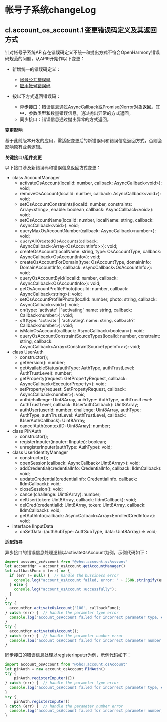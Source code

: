 # 帐号子系统changeLog

## cl.account_os_account.1 变更错误码定义及其返回方式

针对帐号子系统API存在错误码定义不统一和抛出方式不符合OpenHarmony错误码规范的问题，从API9开始作以下变更：

- 新增统一的错误码定义：
  - [帐号公共错误码](https://gitee.com/openharmony/docs/blob/master/zh-cn/application-dev/reference/errorcodes/errorcode-account.md)
  - [应用帐号错误码](https://gitee.com/openharmony/docs/blob/master/zh-cn/application-dev/reference/errorcodes/errorcode-app-account.md)

- 按以下方式返回错误码：
  - 异步接口：错误信息通过AsyncCallback或Promise的error对象返回。其中，参数类型和数量错误信息，通过抛出异常的方式返回。
  - 同步接口：错误信息通过抛出异常的方式返回。

**变更影响**

基于此前版本开发的应用，需适配变更后的新错误码和错误信息返回方式，否则会影响原有业务逻辑。

**关键接口/组件变更**

以下接口涉及新错误码和错误信息返回方式变更：
  - class AccountManager
    - activateOsAccount(localId: number, callback: AsyncCallback&lt;void&gt;): void;
    - removeOsAccount(localId: number, callback: AsyncCallback&lt;void&gt;): void;
    - setOsAccountConstraints(localId: number, constraints: Array&lt;string&gt;, enable: boolean, callback: AsyncCallback&lt;void&gt;): void;
    - setOsAccountName(localId: number, localName: string, callback: AsyncCallback&lt;void&gt;): void;
    - queryMaxOsAccountNumber(callback: AsyncCallback&lt;number&gt;): void;
    - queryAllCreatedOsAccounts(callback: AsyncCallback&lt;Array&lt;OsAccountInfo&gt;&gt;): void;
    - createOsAccount(localName: string, type: OsAccountType, callback: AsyncCallback&lt;OsAccountInfo&gt;): void;
    - createOsAccountForDomain(type: OsAccountType, domainInfo: DomainAccountInfo, callback: AsyncCallback&lt;OsAccountInfo&gt;): void;
    - queryOsAccountById(localId: number, callback: AsyncCallback&lt;OsAccountInfo&gt;): void;
    - getOsAccountProfilePhoto(localId: number, callback: AsyncCallback&lt;string&gt;): void;
    - setOsAccountProfilePhoto(localId: number, photo: string, callback: AsyncCallback&lt;void&gt;): void;
    - on(type: 'activate' | 'activating', name: string, callback: Callback&lt;number&gt;): void;
    - off(type: 'activate' | 'activating', name: string, callback?: Callback&lt;number&gt;): void;
    - isMainOsAccount(callback: AsyncCallback&lt;boolean&gt;): void;
    - queryOsAccountConstraintSourceTypes(localId: number, constraint: string, callback: AsyncCallback&lt;Array&lt;ConstraintSourceTypeInfo&gt;&gt;): void;
  - class UserAuth
    - constructor();
    - getVersion(): number;
    - getAvailableStatus(authType: AuthType, authTrustLevel: AuthTrustLevel): number;
    - getProperty(request: GetPropertyRequest, callback: AsyncCallback&lt;ExecutorProperty&gt;): void;
    - setProperty(request: SetPropertyRequest, callback: AsyncCallback&lt;number&gt;): void;
    - auth(challenge: Uint8Array, authType: AuthType, authTrustLevel: AuthTrustLevel, callback: IUserAuthCallback): Uint8Array;
    - authUser(userId: number, challenge: Uint8Array, authType: AuthType, authTrustLevel: AuthTrustLevel, callback: IUserAuthCallback): Uint8Array;
    - cancelAuth(contextID: Uint8Array): number;
  - class PINAuth
    - constructor();
    - registerInputer(inputer: IInputer): boolean;
    - unregisterInputer(authType: AuthType): void;
  - class UserIdentityManager
    - constructor();
    - openSession(callback: AsyncCallback&lt;Uint8Array&gt;): void;
    - addCredential(credentialInfo: CredentialInfo, callback: IIdmCallback): void;
    - updateCredential(credentialInfo: CredentialInfo, callback: IIdmCallback): void;
    - closeSession(): void;
    - cancel(challenge: Uint8Array): number;
    - delUser(token: Uint8Array, callback: IIdmCallback): void;
    - delCred(credentialId: Uint8Array, token: Uint8Array, callback: IIdmCallback): void;
    - getAuthInfo(callback: AsyncCallback&lt;Array&lt;EnrolledCredInfo&gt;&gt;): void;
  - interface IInputData
    - onSetData: (authSubType: AuthSubType, data: Uint8Array) =&gt; void;

**适配指导**

异步接口的错误信息处理逻辑以activateOsAccount为例，示例代码如下：

```ts
import account_osAccount from "@ohos.account.osAccount"
let accountMgr = account_osAccount.getAccountManager()
let callbackFunc = (err) => {
  if (err != null) {  // handle the bussiness error
    console.log("account_osAccount failed, error: " + JSON.stringify(err));
  } else {
    console.log("account_osAccount successfully");
  }
}
try {
  accountMgr.activateOsAccount("100", callbackFunc);
} catch (err) {  // handle the parameter type error
  console.log("account_osAccount failed for incorrect parameter type, error: " + JSON.stringify(err));
}
try {
  accountMgr.activateOsAccount();
} catch (err) {  // handle the parameter number error
  console.log("account_osAccount failed for incorrect parameter number, error: " + JSON.stringify(err));
}
```

同步接口的错误信息处理以registerInputer为例，示例代码如下：

```ts
import account_osAccount from "@ohos.account.osAccount"
let pinAuth = new account_osAccount.PINAuth()
try {
    pinAuth.registerInputer({})
} catch (err) {  // handle the parameter type error
  console.log("account_osAccount failed for incorrect parameter type, error: " + JSON.stringify(err));
}
try {
    pinAuth.registerInputer()
} catch (err) {  // handle the parameter number error
  console.log("account_osAccount failed for incorrect parameter number, error: " + JSON.stringify(err));
}
```
